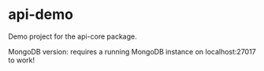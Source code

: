 # api-demo
Demo project for the api-core package.

MongoDB version: requires a running MongoDB instance on localhost:27017 to work!
